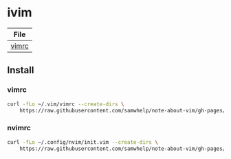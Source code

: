 
# ivim

| File |
| --- |
| [vimrc](https://github.com/samwhelp/note-about-vim/blob/gh-pages/_demo/prototype/ivim/vimrc) |


## Install

### vimrc

``` sh
curl -fLo ~/.vim/vimrc --create-dirs \
	https://raw.githubusercontent.com/samwhelp/note-about-vim/gh-pages/_demo/prototype/ivim/vimrc
```

### nvimrc

``` sh
curl -fLo ~/.config/nvim/init.vim --create-dirs \
	https://raw.githubusercontent.com/samwhelp/note-about-vim/gh-pages/_demo/prototype/ivim/vimrc
```
